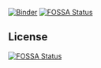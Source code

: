 [![Binder](https://mybinder.org/badge.svg)](https://mybinder.org/v2/gh/ianedwardthomas/pythontutorial.git/master?filepath=index.ipynb)
[![FOSSA Status](https://app.fossa.io/api/projects/git%2Bgithub.com%2Fianedwardthomas%2Fpythontutorial.svg?type=shield)](https://app.fossa.io/projects/git%2Bgithub.com%2Fianedwardthomas%2Fpythontutorial?ref=badge_shield)




## License
[![FOSSA Status](https://app.fossa.io/api/projects/git%2Bgithub.com%2Fianedwardthomas%2Fpythontutorial.svg?type=large)](https://app.fossa.io/projects/git%2Bgithub.com%2Fianedwardthomas%2Fpythontutorial?ref=badge_large)